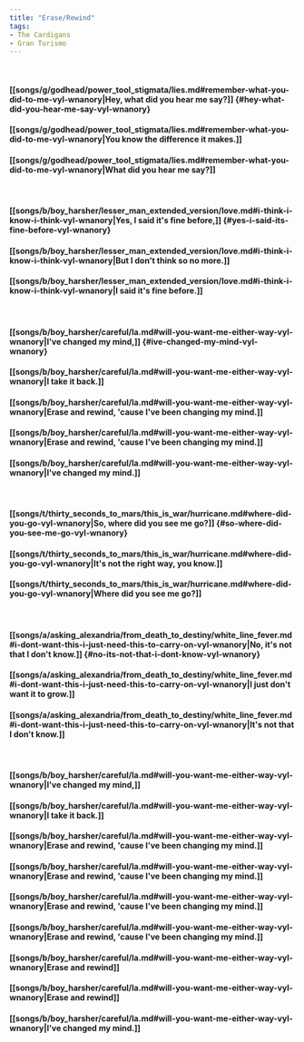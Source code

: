 ```yaml
---
title: "Erase/Rewind"
tags:
- The Cardigans
- Gran Turismo
---
```

&nbsp;
#### [[songs/g/godhead/power_tool_stigmata/lies.md#remember-what-you-did-to-me-vyl-wnanory|Hey, what did you hear me say?]] {#hey-what-did-you-hear-me-say-vyl-wnanory}
#### [[songs/g/godhead/power_tool_stigmata/lies.md#remember-what-you-did-to-me-vyl-wnanory|You know the difference it makes.]]
#### [[songs/g/godhead/power_tool_stigmata/lies.md#remember-what-you-did-to-me-vyl-wnanory|What did you hear me say?]]
&nbsp;
#### [[songs/b/boy_harsher/lesser_man_extended_version/love.md#i-think-i-know-i-think-vyl-wnanory|Yes, I said it's fine before,]] {#yes-i-said-its-fine-before-vyl-wnanory}
#### [[songs/b/boy_harsher/lesser_man_extended_version/love.md#i-think-i-know-i-think-vyl-wnanory|But I don't think so no more.]]
#### [[songs/b/boy_harsher/lesser_man_extended_version/love.md#i-think-i-know-i-think-vyl-wnanory|I said it's fine before.]]
&nbsp;
#### [[songs/b/boy_harsher/careful/la.md#will-you-want-me-either-way-vyl-wnanory|I've changed my mind,]] {#ive-changed-my-mind-vyl-wnanory}
#### [[songs/b/boy_harsher/careful/la.md#will-you-want-me-either-way-vyl-wnanory|I take it back.]]
#### [[songs/b/boy_harsher/careful/la.md#will-you-want-me-either-way-vyl-wnanory|Erase and rewind, 'cause I've been changing my mind.]]
#### [[songs/b/boy_harsher/careful/la.md#will-you-want-me-either-way-vyl-wnanory|Erase and rewind, 'cause I've been changing my mind.]]
#### [[songs/b/boy_harsher/careful/la.md#will-you-want-me-either-way-vyl-wnanory|I've changed my mind.]]
&nbsp;
#### [[songs/t/thirty_seconds_to_mars/this_is_war/hurricane.md#where-did-you-go-vyl-wnanory|So, where did you see me go?]] {#so-where-did-you-see-me-go-vyl-wnanory}
#### [[songs/t/thirty_seconds_to_mars/this_is_war/hurricane.md#where-did-you-go-vyl-wnanory|It's not the right way, you know.]]
#### [[songs/t/thirty_seconds_to_mars/this_is_war/hurricane.md#where-did-you-go-vyl-wnanory|Where did you see me go?]]
&nbsp;
#### [[songs/a/asking_alexandria/from_death_to_destiny/white_line_fever.md#i-dont-want-this-i-just-need-this-to-carry-on-vyl-wnanory|No, it's not that I don't know.]] {#no-its-not-that-i-dont-know-vyl-wnanory}
#### [[songs/a/asking_alexandria/from_death_to_destiny/white_line_fever.md#i-dont-want-this-i-just-need-this-to-carry-on-vyl-wnanory|I just don't want it to grow.]]
#### [[songs/a/asking_alexandria/from_death_to_destiny/white_line_fever.md#i-dont-want-this-i-just-need-this-to-carry-on-vyl-wnanory|It's not that I don't know.]]
&nbsp;
#### [[songs/b/boy_harsher/careful/la.md#will-you-want-me-either-way-vyl-wnanory|I've changed my mind,]]
#### [[songs/b/boy_harsher/careful/la.md#will-you-want-me-either-way-vyl-wnanory|I take it back.]]
#### [[songs/b/boy_harsher/careful/la.md#will-you-want-me-either-way-vyl-wnanory|Erase and rewind, 'cause I've been changing my mind.]]
#### [[songs/b/boy_harsher/careful/la.md#will-you-want-me-either-way-vyl-wnanory|Erase and rewind, 'cause I've been changing my mind.]]
#### [[songs/b/boy_harsher/careful/la.md#will-you-want-me-either-way-vyl-wnanory|Erase and rewind, 'cause I've been changing my mind.]]
#### [[songs/b/boy_harsher/careful/la.md#will-you-want-me-either-way-vyl-wnanory|Erase and rewind, 'cause I've been changing my mind.]]
#### [[songs/b/boy_harsher/careful/la.md#will-you-want-me-either-way-vyl-wnanory|Erase and rewind]]
#### [[songs/b/boy_harsher/careful/la.md#will-you-want-me-either-way-vyl-wnanory|Erase and rewind]]
#### [[songs/b/boy_harsher/careful/la.md#will-you-want-me-either-way-vyl-wnanory|I've changed my mind.]]
